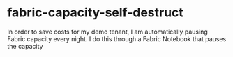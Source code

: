 # fabric-capacity-self-destruct
In order to save costs for my demo tenant, I am automatically pausing Fabric capacity every night. I do this through a Fabric Notebook that pauses the capacity
